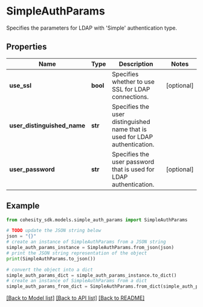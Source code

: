 # SimpleAuthParams

Specifies the parameters for LDAP with 'Simple' authentication type.

## Properties

Name | Type | Description | Notes
------------ | ------------- | ------------- | -------------
**use_ssl** | **bool** | Specifies whether to use SSL for LDAP connections. | [optional] 
**user_distinguished_name** | **str** | Specifies the user distinguished name that is used for LDAP authentication. | 
**user_password** | **str** | Specifies the user password that is used for LDAP authentication. | [optional] 

## Example

```python
from cohesity_sdk.models.simple_auth_params import SimpleAuthParams

# TODO update the JSON string below
json = "{}"
# create an instance of SimpleAuthParams from a JSON string
simple_auth_params_instance = SimpleAuthParams.from_json(json)
# print the JSON string representation of the object
print(SimpleAuthParams.to_json())

# convert the object into a dict
simple_auth_params_dict = simple_auth_params_instance.to_dict()
# create an instance of SimpleAuthParams from a dict
simple_auth_params_from_dict = SimpleAuthParams.from_dict(simple_auth_params_dict)
```
[[Back to Model list]](../README.md#documentation-for-models) [[Back to API list]](../README.md#documentation-for-api-endpoints) [[Back to README]](../README.md)


